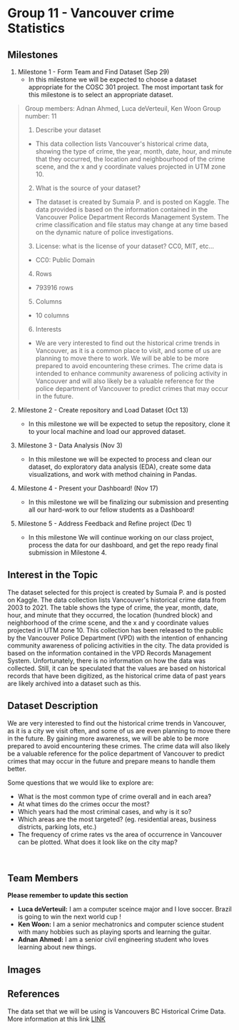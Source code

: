 # Group 11 - Vancouver crime Statistics

## Milestones

1. Milestone 1 - Form Team and Find Dataset (Sep 29)
   * In this milestone we will be expected to choose a dataset appropriate for the COSC 301 project. The most important task for this milestone is to select an appropriate dataset.

> Group members: Adnan Ahmed, Luca deVerteuil, Ken Woon
> Group number: 11
> 
> 1. Describe your dataset
> 
> - This data collection lists Vancouver's historical crime data, showing the type of crime, the year, month, date, hour, and minute that they occurred, the location and neighbourhood of the crime scene, and the x and y coordinate values projected in UTM zone 10.
> 
> 2. What is the source of your dataset?
> 
> - The dataset is created by Sumaia P. and is posted on Kaggle. The data provided is based on the information contained in the Vancouver Police Department Records Management System. The crime classification and file status may change at any time based on the dynamic nature of police investigations.
> 
> 3. License: what is the license of your dataset? CC0, MIT, etc...
> 
> - CC0: Public Domain
> 
> 4. Rows
> 
> - 793916 rows
> 
> 5. Columns
> 
> - 10 columns
> 
> 6. Interests
> 
> - We are very interested to find out the historical crime trends in Vancouver, as it is a common place to visit, and some of us are planning to move there to work. We will be able to be more prepared to avoid encountering these crimes. The crime data is intended to enhance community awareness of policing activity in Vancouver and will also likely be a valuable reference for the police department of Vancouver to predict crimes that may occur in the future.

2. Milestone 2 - Create repository and Load Dataset (Oct 13)
   * In this milestone we will be expected to setup the repository, clone it to your local machine and load our approved dataset.

3. Milestone 3 - Data Analysis (Nov 3)
   * In this milestone we will be expected to process and clean our dataset, do exploratory data analysis (EDA), create some data visualizations, and work with method chaining in Pandas.

4. Milestone 4 - Present your Dashboard! (Nov 17)
   * In this milestone we will be finalizing our submission and presenting all our hard-work to our fellow students as a Dashboard!

5. Milestone 5 - Address Feedback and Refine project (Dec 1)
   * In this milestone We will continue working on our class project, process the data for our dashboard, and get the repo ready final submission in Milestone 4.

## Interest in the Topic

The dataset selected for this project is created by Sumaia P. and is posted on Kaggle. The data collection lists Vancouver's historical crime data from 2003 to 2021. The table shows the type of crime, the year, month, date, hour, and minute that they occurred, the location (hundred block) and neighborhood of the crime scene, and the x and y coordinate values projected in UTM zone 10. This collection has been released to the public by the Vancouver Police Department (VPD) with the intention of enhancing community awareness of policing activities in the city. The data provided is based on the information contained in the VPD Records Management System. Unfortunately, there is no information on how the data was collected. Still, it can be speculated that the values are based on historical records that have been digitized, as the historical crime data of past years are likely archived into a dataset such as this.

## Dataset Description

We are very interested to find out the historical crime trends in Vancouver, as it is a city we visit often, and some of us are even planning to move there in the future. By gaining more awareness, we will be able to be more prepared to avoid encountering these crimes. The crime data will also likely be a valuable reference for the police department of Vancouver to predict crimes that may occur in the future and prepare means to handle them better.

Some questions that we would like to explore are:

- What is the most common type of crime overall and in each area?
- At what times do the crimes occur the most?
- Which years had the most criminal cases, and why is it so?
- Which areas are the most targeted? (eg. residential areas, business districts, parking lots, etc.)
- The frequency of crime rates vs the area of occurrence in Vancouver can be plotted. What does it look like on the city map?

&nbsp;

## Team Members

**Please remember to update this section**

- **Luca deVerteuil:** I am a computer sceince major and I love soccer. Brazil is going to win the next world cup !
- **Ken Woon:** I am a senior mechatronics and computer science student with many hobbies such as playing sports and learning the guitar.
- **Adnan Ahmed:** I am a senior civil engineering student who loves learning about new things.

## Images



## References

The data set that we will be using is Vancouvers BC Historical Crime Data. More information at this link [LINK](https://www.kaggle.com/datasets/sumaiaparveenshupti/vancouver-bc-historical-crime-data)




